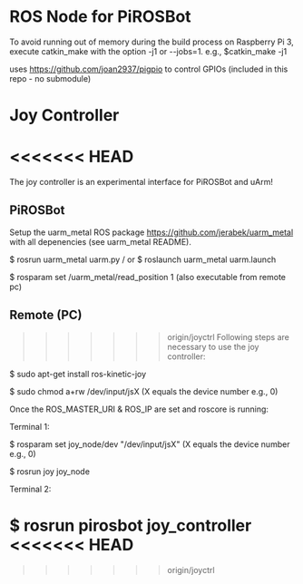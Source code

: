 # ROS Node for PiROSBot

To avoid running out of memory during the build process on Raspberry Pi 3, execute catkin_make with the option -j1 or --jobs=1.
e.g., $catkin_make -j1

uses https://github.com/joan2937/pigpio to control GPIOs (included in this repo - no submodule)



# Joy Controller
<<<<<<< HEAD
=======

The joy controller is an experimental interface for PiROSBot and uArm!

## PiROSBot

Setup the uarm_metal ROS package https://github.com/jerabek/uarm_metal with all depenencies (see uarm_metal README).

$ rosrun uarm_metal uarm.py / or $ roslaunch uarm_metal uarm.launch

$ rosparam set /uarm_metal/read_position 1 (also executable from remote pc)

## Remote (PC)
>>>>>>> origin/joyctrl
Following steps are necessary to use the joy controller:

$ sudo apt-get install ros-kinetic-joy

$ sudo chmod a+rw /dev/input/jsX (X equals the device number e.g., 0)



Once the ROS_MASTER_URI & ROS_IP are set and roscore is running:

Terminal 1:

$ rosparam set joy_node/dev "/dev/input/jsX" (X equals the device number e.g., 0)

$ rosrun joy joy_node



Terminal 2:

$ rosrun pirosbot joy_controller 
<<<<<<< HEAD
=======


>>>>>>> origin/joyctrl
